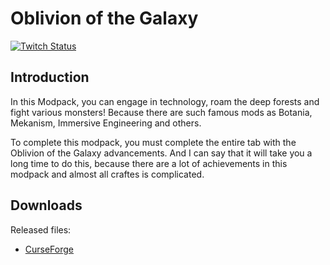 # Oblivion of the Galaxy

[![Twitch Status](https://img.shields.io/website?color=blueviolet&label=pr1kol&up_message=Twitch&url=https%3A%2F%2Ftwitch.tv%2Fpr1koltv)](https://twitch.tv/pr1koltv)

## Introduction

In this Modpack, you can engage in technology, roam the deep forests and fight various monsters!
Because there are such famous mods as Botania, Mekanism, Immersive Engineering and others.

To complete this modpack, you must complete the entire tab with the Oblivion of the Galaxy advancements.
And I can say that it will take you a long time to do this, because there are a lot of achievements in this modpack and almost all craftes is complicated.

## Downloads

Released files:

- [CurseForge][curse_link]

[curse_link]: https://www.curseforge.com/minecraft/modpacks/oblivion-of-the-galaxy
